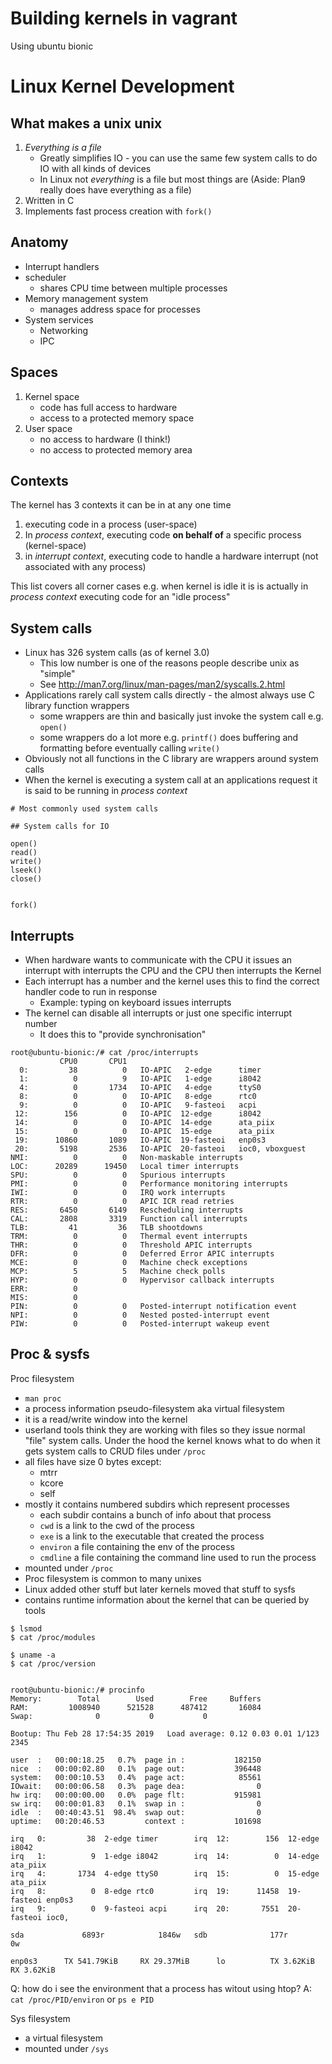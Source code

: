 # Building kernels in vagrant

Using ubuntu bionic

# Linux Kernel Development

## What makes a unix unix

1. _Everything is a file_
    * Greatly simplifies IO - you can use the same few system calls to do IO with all kinds of devices
    * In Linux not _everything_ is a file but most things are (Aside: Plan9 really does have everything as a file)
2. Written in C
3. Implements fast process creation with `fork()`

## Anatomy

* Interrupt handlers
* scheduler
    * shares CPU time between multiple processes
* Memory management system
    * manages address space for processes
* System services
    * Networking
    * IPC

## Spaces

1. Kernel space
    * code has full access to hardware
    * access to a protected memory space
2. User space
    * no access to hardware (I think!)
    * no access to protected memory area

## Contexts

The kernel has 3 contexts it can be in at any one time

1. executing code in a process (user-space)
2. In _process context_, executing code **on behalf of** a specific process (kernel-space)
3. in _interrupt context_, executing code to handle a hardware interrupt (not associated with any process)

This list covers all corner cases e.g. when kernel is idle it is is actually in _process context_ executing code for an "idle process"

## System calls

* Linux has 326 system calls (as of kernel 3.0)
    * This low number is one of the reasons people describe unix as "simple"
    * See http://man7.org/linux/man-pages/man2/syscalls.2.html
* Applications rarely call system calls directly - the almost always use C library function wrappers
    * some wrappers are thin and basically just invoke the system call e.g. `open()`
    * some wrappers do a lot more e.g. `printf()` does buffering and formatting before eventually calling `write()`
* Obviously not all functions in the C library are wrappers around system calls
* When the kernel is executing a system call at an applications request it is said to be running in _process context_

```
# Most commonly used system calls

## System calls for IO

open()
read()
write()
lseek()
close()


fork()
```

## Interrupts

* When hardware wants to communicate with the CPU it issues an interrupt with interrupts the CPU and the CPU then interrupts the Kernel
* Each interrupt has a number and the kernel uses this to find the correct handler code to run in response
    * Example: typing on keyboard issues interrupts
* The kernel can disable all interrupts or just one specific interrupt number
    * It does this to "provide synchronisation"

```
root@ubuntu-bionic:/# cat /proc/interrupts
           CPU0       CPU1
  0:         38          0   IO-APIC   2-edge      timer
  1:          0          9   IO-APIC   1-edge      i8042
  4:          0       1734   IO-APIC   4-edge      ttyS0
  8:          0          0   IO-APIC   8-edge      rtc0
  9:          0          0   IO-APIC   9-fasteoi   acpi
 12:        156          0   IO-APIC  12-edge      i8042
 14:          0          0   IO-APIC  14-edge      ata_piix
 15:          0          0   IO-APIC  15-edge      ata_piix
 19:      10860       1089   IO-APIC  19-fasteoi   enp0s3
 20:       5198       2536   IO-APIC  20-fasteoi   ioc0, vboxguest
NMI:          0          0   Non-maskable interrupts
LOC:      20289      19450   Local timer interrupts
SPU:          0          0   Spurious interrupts
PMI:          0          0   Performance monitoring interrupts
IWI:          0          0   IRQ work interrupts
RTR:          0          0   APIC ICR read retries
RES:       6450       6149   Rescheduling interrupts
CAL:       2808       3319   Function call interrupts
TLB:         41         36   TLB shootdowns
TRM:          0          0   Thermal event interrupts
THR:          0          0   Threshold APIC interrupts
DFR:          0          0   Deferred Error APIC interrupts
MCE:          0          0   Machine check exceptions
MCP:          5          5   Machine check polls
HYP:          0          0   Hypervisor callback interrupts
ERR:          0
MIS:          0
PIN:          0          0   Posted-interrupt notification event
NPI:          0          0   Nested posted-interrupt event
PIW:          0          0   Posted-interrupt wakeup event
```


## Proc & sysfs

Proc filesystem

* `man proc`
* a process information pseudo-filesystem aka virtual filesystem
* it is a read/write window into the kernel
* userland tools think they are working with files so they issue normal "file" system calls. Under the hood the kernel knows what to do when it gets system calls to CRUD files under `/proc`
* all files have size 0 bytes except:
    * mtrr
    * kcore
    * self
* mostly it contains numbered subdirs which represent processes
    * each subdir contains a bunch of info about that process
    * `cwd` is a link to the cwd of the process
    * `exe` is a link to the executable that created the process
    * `environ` a file containing the env of the process
    * `cmdline` a file containing the command line used to run the process
* mounted under `/proc`
* Proc filesystem is common to many unixes
* Linux added other stuff but later kernels moved that stuff to sysfs
* contains runtime information about the kernel that can be queried by tools

```
$ lsmod
$ cat /proc/modules

$ uname -a
$ cat /proc/version


root@ubuntu-bionic:/# procinfo
Memory:        Total        Used        Free     Buffers
RAM:         1008940      521528      487412       16084
Swap:              0           0           0

Bootup: Thu Feb 28 17:54:35 2019   Load average: 0.12 0.03 0.01 1/123 2345

user  :   00:00:18.25   0.7%  page in :           182150
nice  :   00:00:02.80   0.1%  page out:           396448
system:   00:00:10.53   0.4%  page act:            85561
IOwait:   00:00:06.58   0.3%  page dea:                0
hw irq:   00:00:00.00   0.0%  page flt:           915981
sw irq:   00:00:01.83   0.1%  swap in :                0
idle  :   00:40:43.51  98.4%  swap out:                0
uptime:   00:20:46.53         context :           101698

irq   0:         38  2-edge timer        irq  12:        156  12-edge i8042
irq   1:          9  1-edge i8042        irq  14:          0  14-edge ata_piix
irq   4:       1734  4-edge ttyS0        irq  15:          0  15-edge ata_piix
irq   8:          0  8-edge rtc0         irq  19:      11458  19-fasteoi enp0s3
irq   9:          0  9-fasteoi acpi      irq  20:       7551  20-fasteoi ioc0,

sda             6893r            1846w   sdb              177r               0w

enp0s3      TX 541.79KiB     RX 29.37MiB      lo          TX 3.62KiB       RX 3.62KiB
```

Q: how do i see the environment that a process has witout using htop?
A: `cat /proc/PID/environ` or `ps e PID`

Sys filesystem

* a virtual filesystem
* mounted under `/sys`


